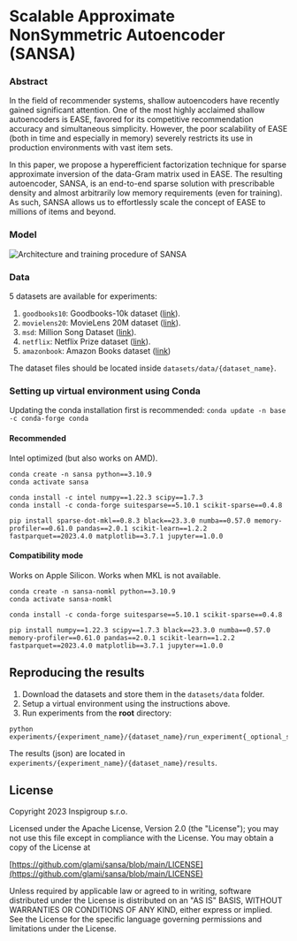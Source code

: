 # Scalable Approximate NonSymmetric Autoencoder (SANSA)

### Abstract
In the field of recommender systems, shallow autoencoders have recently gained significant attention. One of the most highly acclaimed shallow autoencoders is EASE, favored for its competitive recommendation accuracy and simultaneous simplicity. However, the poor scalability of EASE (both in time and especially in memory) severely restricts its use in production environments with vast item sets.

In this paper, we propose a hyperefficient factorization technique for sparse approximate inversion of the data-Gram matrix used in EASE. The resulting autoencoder, SANSA, is an end-to-end sparse solution with prescribable density and almost arbitrarily low memory requirements (even for training). As such, SANSA allows us to effortlessly scale the concept of EASE to millions of items and beyond.

### Model
![Architecture and training procedure of SANSA](https://gcdnb.pbrd.co/images/UrdzeLSiVDYg.png?raw=True "Architecture and training procedure of SANSA")

### Data
5 datasets are available for experiments:
1. `goodbooks10`: Goodbooks-10k dataset ([link](https://github.com/zygmuntz/goodbooks-10k)).
2. `movielens20`: MovieLens 20M dataset ([link](https://www.kaggle.com/datasets/grouplens/movielens-20m-dataset)).
3. `msd`: Million Song Dataset ([link](https://www.kaggle.com/competitions/msdchallenge/data)).
4. `netflix`: Netflix Prize dataset ([link](https://www.kaggle.com/datasets/netflix-inc/netflix-prize-data)).
5. `amazonbook`: Amazon Books dataset ([link](https://github.com/kuandeng/LightGCN/tree/master/Data/amazon-book))

The dataset files should be located inside `datasets/data/{dataset_name}`.

### Setting up virtual environment using Conda
Updating the conda installation first is recommended: `conda update -n base -c conda-forge conda`

#### Recommended
Intel optimized (but also works on AMD).
```
conda create -n sansa python==3.10.9
conda activate sansa

conda install -c intel numpy==1.22.3 scipy==1.7.3
conda install -c conda-forge suitesparse==5.10.1 scikit-sparse==0.4.8

pip install sparse-dot-mkl==0.8.3 black==23.3.0 numba==0.57.0 memory-profiler==0.61.0 pandas==2.0.1 scikit-learn==1.2.2 fastparquet==2023.4.0 matplotlib==3.7.1 jupyter==1.0.0
```

#### Compatibility mode
Works on Apple Silicon. Works when MKL is not available.
```
conda create -n sansa-nomkl python==3.10.9
conda activate sansa-nomkl

conda install -c conda-forge suitesparse==5.10.1 scikit-sparse==0.4.8

pip install numpy==1.22.3 scipy==1.7.3 black==23.3.0 numba==0.57.0 memory-profiler==0.61.0 pandas==2.0.1 scikit-learn==1.2.2 fastparquet==2023.4.0 matplotlib==3.7.1 jupyter==1.0.0
```

## Reproducing the results
1. Download the datasets and store them in the `datasets/data` folder.
2. Setup a virtual environment using the instructions above.
3. Run experiments from the **root** directory:
```
python experiments/{experiment_name}/{dataset_name}/run_experiment{_optional_specifiers}.py
```
The results (json) are located in `experiments/{experiment_name}/{dataset_name}/results`.

## License
Copyright 2023 Inspigroup s.r.o.

Licensed under the Apache License, Version 2.0 (the "License");
you may not use this file except in compliance with the License.
You may obtain a copy of the License at

[https://github.com/glami/sansa/blob/main/LICENSE](https://github.com/glami/sansa/blob/main/LICENSE)

Unless required by applicable law or agreed to in writing, software
distributed under the License is distributed on an "AS IS" BASIS,
WITHOUT WARRANTIES OR CONDITIONS OF ANY KIND, either express or implied.
See the License for the specific language governing permissions and
limitations under the License.
